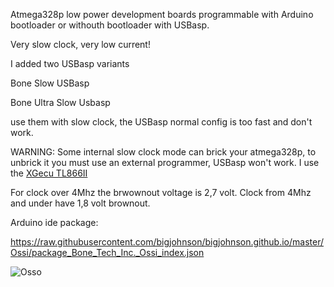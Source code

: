 Atmega328p low power development boards programmable with Arduino bootloader or withouth bootloader with USBasp.

Very slow clock, very low current!

I added two USBasp variants

Bone Slow USBasp

Bone Ultra Slow Usbasp

use them with slow clock, the USBasp normal config is too fast and don't work.

WARNING: Some internal slow clock mode can brick your atmega328p, to unbrick it you must use an external programmer, USBasp won't work. I use the [XGecu TL866II](http://www.xgecu.com/EN/TL866_main.html)

For clock over 4Mhz the brwownout voltage is 2,7 volt.
Clock from 4Mhz and under have 1,8 volt brownout.

Arduino ide package:

https://raw.githubusercontent.com/bigjohnson/bigjohnson.github.io/master/Ossi/package_Bone_Tech_Inc._Ossi_index.json

![Osso](https://raw.githubusercontent.com/bigjohnson/bigjohnson.github.io/master/Ossi/doc/osso.jpg)
